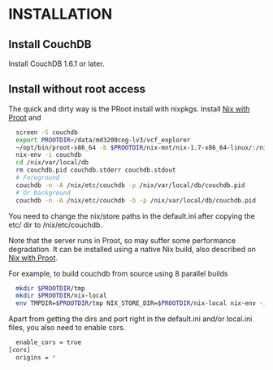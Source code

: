 # INSTALLATION

## Install CouchDB

Install CouchDB 1.6.1 or later. 

## Install without root access

The quick and dirty way is the PRoot install with nixpkgs. Install [Nix with
Proot](https://nixos.org/wiki/How_to_install_nix_in_home_%28on_another_distribution%29)
and

```sh
  screen -S couchdb
  export PROOTDIR=/data/md3200cog-lv3/vcf_explorer
  ~/opt/bin/proot-x86_64 -b $PROOTDIR/nix-mnt/nix-1.7-x86_64-linux/:/nix
  nix-env -i couchdb
  cd /nix/var/local/db
  rm couchdb.pid couchdb.stderr couchdb.stdout
  # Foreground
  couchdb -n -A /nix/etc/couchdb -p /nix/var/local/db/couchdb.pid
  # Or background
  couchdb -n -A /nix/etc/couchdb -b -p /nix/var/local/db/couchdb.pid
```

You need to change the nix/store paths in the default.ini after copying the etc/ dir to
/nix/etc/couchdb.

Note that the server runs in Proot, so may suffer some performance degradation. It
can be installed using a native Nix build, also described on
[Nix with
Proot](https://nixos.org/wiki/How_to_install_nix_in_home_%28on_another_distribution%29).

For example, to build couchdb from source using 8 parallel builds

```sh
  mkdir $PROOTDIR/tmp
  mkdir $PROOTDIR/nix-local
  env TMPDIR=$PROOTDIR/tmp NIX_STORE_DIR=$PROOTDIR/nix-local nix-env -i couchdb -j 8
```

Apart from getting the dirs and port right in the default.ini and/or local.ini
files, you also need to enable cors.

```sh
  enable_cors = true
[cors]
  origins = *
```
